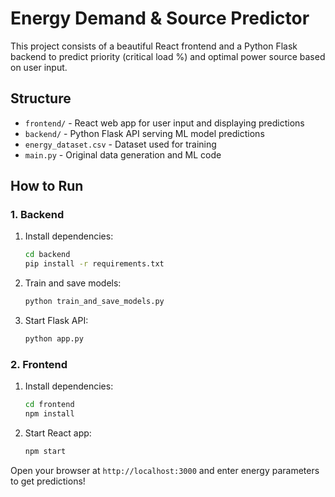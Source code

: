 # Energy Demand & Source Predictor

This project consists of a beautiful React frontend and a Python Flask backend to predict priority (critical load %) and optimal power source based on user input.

## Structure
- `frontend/` - React web app for user input and displaying predictions
- `backend/` - Python Flask API serving ML model predictions
- `energy_dataset.csv` - Dataset used for training
- `main.py` - Original data generation and ML code

## How to Run

### 1. Backend
1. Install dependencies:
   ```bash
   cd backend
   pip install -r requirements.txt
   ```
2. Train and save models:
   ```bash
   python train_and_save_models.py
   ```
3. Start Flask API:
   ```bash
   python app.py
   ```

### 2. Frontend
1. Install dependencies:
   ```bash
   cd frontend
   npm install
   ```
2. Start React app:
   ```bash
   npm start
   ```

Open your browser at `http://localhost:3000` and enter energy parameters to get predictions!
